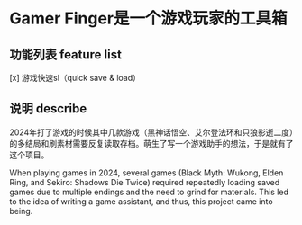 # Gamer Finger是一个游戏玩家的工具箱


## 功能列表 feature list

[x] 游戏快速sl（quick save & load）


## 说明 describe

2024年打了游戏的时候其中几款游戏（黑神话悟空、艾尔登法环和只狼影逝二度）的多结局和刷素材需要反复读取存档。萌生了写一个游戏助手的想法，于是就有了这个项目。

When playing games in 2024, several games (Black Myth: Wukong, Elden Ring, and Sekiro: Shadows Die Twice) required repeatedly loading saved games due to multiple endings and the need to grind for materials. This led to the idea of writing a game assistant, and thus, this project came into being.


